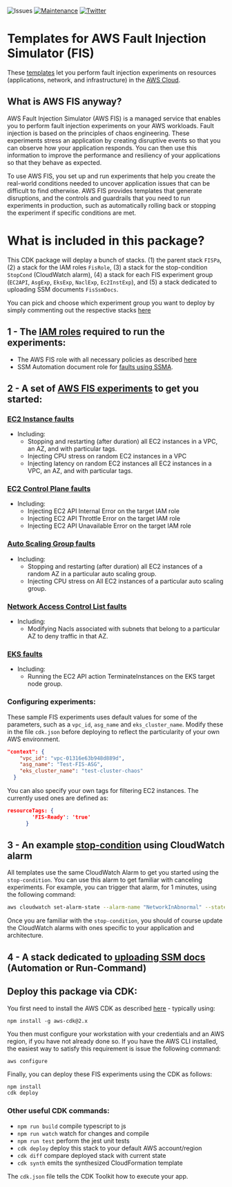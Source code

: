 ![Issues](https://img.shields.io/github/issues/adhorn/aws-fis-templates-cdk)
[![Maintenance](https://img.shields.io/badge/Maintained%3F-yes-green.svg)](https://gitHub.com/adhorn/aws-fis-templates-cdk/graphs/commit-activity)
[![Twitter](https://img.shields.io/twitter/url/https/github.com/adhorn/aws-fis-experiment-templates?style=social)](https://twitter.com/intent/tweet?text=Wow:&url=https%3A%2F%2Fgithub.com%2Fadhorn%2Faws-fis-templates-cdk)

# Templates for AWS Fault Injection Simulator (FIS) 

These [templates](https://docs.aws.amazon.com/fis/latest/userguide/experiment-templates.html) let you perform fault injection experiments on resources (applications, network, and infrastructure) in the [AWS Cloud](https://aws.amazon.com).

## What is AWS FIS anyway?

AWS Fault Injection Simulator (AWS FIS) is a managed service that enables you to perform fault injection experiments on your AWS workloads. Fault injection is based on the principles of chaos engineering. These experiments stress an application by creating disruptive events so that you can observe how your application responds. You can then use this information to improve the performance and resiliency of your applications so that they behave as expected.

To use AWS FIS, you set up and run experiments that help you create the real-world conditions needed to uncover application issues that can be difficult to find otherwise. AWS FIS provides templates that generate disruptions, and the controls and guardrails that you need to run experiments in production, such as automatically rolling back or stopping the experiment if specific conditions are met. 


# What is included in this package?

This CDK package will deplay a bunch of stacks.
(1) the parent stack `FISPa`, (2) a stack for the IAM roles `FisRole`, (3) a stack for the stop-condition `StopCond` (CloudWatch alarm), (4) a stack for each FIS experiment group (`EC2API`, `AsgExp`, `EksExp`, `NaclExp`, `Ec2InstExp`), and (5) a stack dedicated to uploading SSM documents `FisSsmDocs`.

You can pick and choose which experiment group you want to deploy by simply commenting out the respective stacks [here](https://github.com/adhorn/aws-fis-templates-cdk/tree/main/lib/parent-stack-ts)

## 1 - The [IAM roles](https://github.com/adhorn/aws-fis-templates-cdk/tree/main/lib/fis-role) required to run the experiments:
- The AWS FIS role with all necessary policies as described [here](https://docs.aws.amazon.com/fis/latest/userguide/getting-started-iam-service-role.html)
- SSM Automation document role for [faults using SSMA](https://github.com/adhorn/aws-fis-templates-cdk/tree/main/documents).

## 2 - A set of [AWS FIS experiments](https://github.com/adhorn/aws-fis-templates-cdk/tree/main/lib/fis-experiments) to get you started: 

###  [EC2 Instance faults](https://github.com/adhorn/aws-fis-templates-cdk/tree/main/lib/fis-experiments/ec2-instance-faults)
- Including:
    - Stopping and restarting (after duration) all EC2 instances in a VPC, an AZ, and with particular tags.
    - Injecting CPU stress on random EC2 instances in a VPC
    - Injecting latency on random EC2 instances all EC2 instances in a VPC, an AZ, and with particular tags.

### [EC2 Control Plane faults](https://github.com/adhorn/aws-fis-templates-cdk/tree/main/lib/fis-experiments/ec2-control-plane-faults)
- Including:
    - Injecting EC2 API Internal Error on the target IAM role
    - Injecting EC2 API Throttle Error on the target IAM role
    - Injecting EC2 API Unavailable Error on the target IAM role

### [Auto Scaling Group faults](https://github.com/adhorn/aws-fis-templates-cdk/tree/main/lib/fis-experiments/asg-faults)
- Including:
    - Stopping and restarting (after duration) all EC2 instances of a random AZ in a particular auto scaling group.
    - Injecting CPU stress on All EC2 instances of a particular auto scaling group.

### [Network Access Control List faults](https://github.com/adhorn/aws-fis-templates-cdk/tree/main/lib/fis-experiments/nacl-faults)
- Including:
    - Modifying Nacls associated with subnets that belong to a particular AZ to deny traffic in that AZ.

### [EKS faults](https://github.com/adhorn/aws-fis-templates-cdk/tree/main/lib/fis-experiments/eks-faults)
- Including:
    - Running the EC2 API action TerminateInstances on the EKS target node group. 


### Configuring experiments:
These sample FIS experiments uses default values for some of the parameters, such as a `vpc_id`, `asg_name` and `eks_cluster_name`. 
Modify these in the file `cdk.json` before deploying to reflect the particularity of your own AWS environment.

```json  
"context": {
    "vpc_id": "vpc-01316e63b948d889d",
    "asg_name": "Test-FIS-ASG",
    "eks_cluster_name": "test-cluster-chaos"
  }
```

You can also specify your own tags for filtering EC2 instances. The currently used ones are defined as:
```json
resourceTags: {
        'FIS-Ready': 'true'
      }
```

## 3 - An example [stop-condition](https://github.com/adhorn/aws-fis-templates-cdk/tree/main/lib/fis-stop-condition) using CloudWatch alarm

All templates use the same CloudWatch Alarm to get you started using the `stop-condition`. You can use this alarm to get familiar with canceling experiments. For example, you can trigger that alarm, for 1 minutes, using the following command:

```bash
aws cloudwatch set-alarm-state --alarm-name "NetworkInAbnormal" --state-value "ALARM" --state-reason "testing FIS"
```

Once you are familiar with the `stop-condition`, you should of course update the CloudWatch alarms with ones specific to your application and architecture.

## 4 - A stack dedicated to [uploading SSM docs](https://github.com/adhorn/aws-fis-templates-cdk/tree/main/lib/fis-upload-ssm-docs) (Automation or Run-Command)




## Deploy this package via CDK:

You first need to install the AWS CDK as described [here](https://docs.aws.amazon.com/cdk/latest/guide/getting_started.html) - typically using:

```
npm install -g aws-cdk@2.x
```

You then must configure your workstation with your credentials and an AWS region, if you have not already done so. If you have the AWS CLI installed, the easiest way to satisfy this requirement is issue the following command:

```
aws configure
```
Finally, you can deploy these FIS experiments using the CDK as follows:

```bash
npm install
cdk deploy
```

### Other useful CDK commands:

 * `npm run build`   compile typescript to js
 * `npm run watch`   watch for changes and compile
 * `npm run test`    perform the jest unit tests
 * `cdk deploy`      deploy this stack to your default AWS account/region
 * `cdk diff`        compare deployed stack with current state
 * `cdk synth`       emits the synthesized CloudFormation template

The `cdk.json` file tells the CDK Toolkit how to execute your app.
